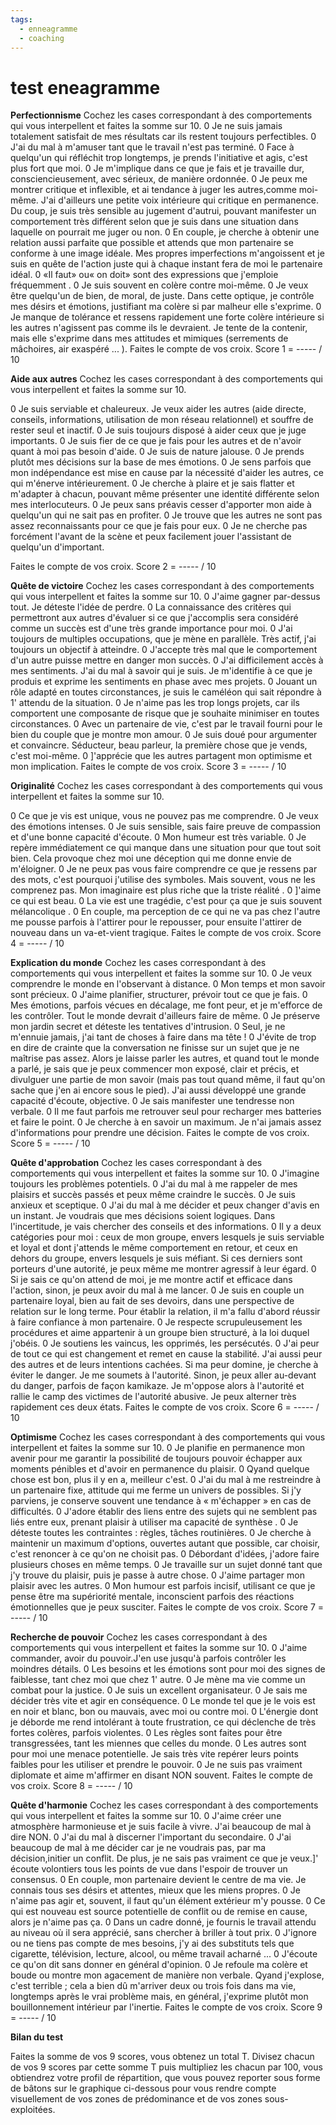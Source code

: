 ```yaml
---
tags:
  - enneagramme
  - coaching
---
```

# test eneagramme

**Perfectionnisme**
Cochez les cases correspondant à des comportements qui vous interpellent et faites la somme sur 10.
0 Je ne suis jamais totalement satisfait de mes résultats car ils restent
toujours perfectibles.
0 J'ai du mal à m'amuser tant que le travail n'est pas terminé.
0 Face à quelqu'un qui réfléchit trop longtemps, je prends l'initiative et agis, c'est plus fort que moi.
0 Je m'implique dans ce que je fais et je travaille dur, consciencieusement, avec sérieux, de manière ordonnée.
0 Je peux me montrer critique et inflexible, et ai tendance à juger les autres,comme moi-même. J'ai d'ailleurs une petite voix intérieure qui critique
en permanence. Du coup, je suis très sensible au jugement d'autrui, pouvant manifester un comportement très différent selon que je suis dans une situation dans laquelle on pourrait me juger ou non.
0 En couple, je cherche à obtenir une relation aussi parfaite que possible et attends que mon partenaire se conforme à une image idéale. Mes propres imperfections m'angoissent et je suis en quête de l'action juste qui à chaque instant fera de moi le partenaire idéal.
0 «Il faut» ou« on doit» sont des expressions que j'emploie fréquemment .
0 Je suis souvent en colère contre moi-même.
0 Je veux être quelqu'un de bien, de moral, de juste. Dans cette optique, je contrôle mes désirs et émotions, justifiant ma colère si par malheur elle s'exprime.
0 Je manque de tolérance et ressens rapidement une forte colère intérieure si les autres n'agissent pas comme ils le devraient. Je tente de la contenir, mais elle s'exprime dans mes attitudes et mimiques (serrements de mâchoires, air exaspéré ... ).
Faites le compte de vos croix. Score 1 = ----- / 10 

**Aide aux autres**
Cochez les cases correspondant à des comportements qui vous interpellent et faites la somme sur 10.

0 Je suis serviable et chaleureux. Je veux aider les autres (aide directe, conseils, informations, utilisation de mon réseau relationnel) et souffre
de rester seul et inactif.
0 Je suis toujours disposé à aider ceux que je juge importants.
0 Je suis fier de ce que je fais pour les autres et de n'avoir quant à moi pas
besoin d'aide.
0 Je suis de nature jalouse.
0 Je prends plutôt mes décisions sur la base de mes émotions.
0 Je sens parfois que mon indépendance est mise en cause par la nécessité
d'aider les autres, ce qui m'énerve intérieurement.
0 Je cherche à plaire et je sais flatter et m'adapter à chacun, pouvant même présenter une identité différente selon mes interlocuteurs.
0 Je peux sans préavis cesser d'apporter mon aide à quelqu'un qui ne sait pas en profiter.
0 Je trouve que les autres ne sont pas assez reconnaissants pour ce que je fais pour eux.
0 Je ne cherche pas forcément l'avant de la scène et peux facilement jouer l'assistant de quelqu'un d'important.

Faites le compte de vos croix. Score 2 = ----- / 10 

**Quête de victoire**
Cochez les cases correspondant à des comportements qui vous interpellent et faites la somme sur 10.
0 J'aime gagner par-dessus tout. Je déteste l'idée de perdre.
0 La connaissance des critères qui permettront aux autres d'évaluer si ce que j'accomplis sera considéré comme un succès est d'une très grande importance pour moi.
0 J'ai toujours de multiples occupations, que je mène en parallèle. Très actif, j'ai toujours un objectif à atteindre.
0 J'accepte très mal que le comportement d'un autre puisse mettre en danger mon succès.
0 J'ai difficilement accès à mes sentiments. J'ai du mal à savoir qui je suis. Je m'identifie à ce que je produis et exprime les sentiments en phase avec
mes projets.
0 Jouant un rôle adapté en toutes circonstances, je suis le caméléon qui sait répondre à 1' attendu de la situation.
0 Je n'aime pas les trop longs projets, car ils comportent une composante de risque que je souhaite minimiser en toutes circonstances.
0 Avec un partenaire de vie, c'est par le travail fourni pour le bien du couple que je montre mon amour.
0 Je suis doué pour argumenter et convaincre. Séducteur, beau parleur, la première chose que je vends, c'est moi-même.
0 ]'apprécie que les autres partagent mon optimisme et mon implication.
Faites le compte de vos croix. Score 3 = ----- / 10 

**Originalité**
Cochez les cases correspondant à des comportements qui vous interpellent et
faites la somme sur 10.

0 Ce que je vis est unique, vous ne pouvez pas me comprendre.
0 Je veux des émotions intenses.
0 Je suis sensible, sais faire preuve de compassion et d'une bonne capacité d'écoute.
0 Mon humeur est très variable.
0 Je repère immédiatement ce qui manque dans une situation pour que tout soit bien. Cela provoque chez moi une déception qui me donne envie de
m'éloigner.
0 Je ne peux pas vous faire comprendre ce que je ressens par des mots, c'est pourquoi j'utilise des symboles. Mais souvent, vous ne les comprenez pas.
Mon imaginaire est plus riche que la triste réalité .
0 ]'aime ce qui est beau.
0 La vie est une tragédie, c'est pour ça que je suis souvent mélancolique .
0 En couple, ma perception de ce qui ne va pas chez l'autre me pousse parfois à l'attirer pour le repousser, pour ensuite l'attirer de nouveau dans
un va-et-vient tragique.
Faites le compte de vos croix. Score 4 = ----- / 10 

**Explication du monde**
Cochez les cases correspondant à des comportements qui vous interpellent et
faites la somme sur 10.
0 Je veux comprendre le monde en l'observant à distance.
0 Mon temps et mon savoir sont précieux.
0 J'aime planifier, structurer, prévoir tout ce que je fais.
0 Mes émotions, parfois vécues en décalage, me font peur, et je m'efforce de les contrôler. Tout le monde devrait d'ailleurs faire de même.
0 Je préserve mon jardin secret et déteste les tentatives d'intrusion.
0 Seul, je ne m'ennuie jamais, j'ai tant de choses à faire dans ma tête !
0 J'évite de trop en dire de crainte que la conversation ne finisse sur un sujet que je ne maîtrise pas assez. Alors je laisse parler les autres, et quand
tout le monde a parlé, je sais que je peux commencer mon exposé, clair et précis, et divulguer une partie de mon savoir (mais pas tout quand même, il faut qu'on sache que j'en ai encore sous le pied). J'ai aussi développé une grande capacité d'écoute, objective.
0 Je sais manifester une tendresse non verbale.
0 Il me faut parfois me retrouver seul pour recharger mes batteries et faire le point.
0 Je cherche à en savoir un maximum. Je n'ai jamais assez d'informations pour prendre une décision.
Faites le compte de vos croix. Score 5 = ----- / 10 

**Quête d'approbation**
Cochez les cases correspondant à des comportements qui vous interpellent et
faites la somme sur 10.
0 J'imagine toujours les problèmes potentiels.
0 J'ai du mal à me rappeler de mes plaisirs et succès passés et peux même craindre le succès.
0 Je suis anxieux et sceptique.
0 J'ai du mal à me décider et peux changer d'avis en un instant. Je voudrais que mes décisions soient logiques. Dans l'incertitude, je vais chercher des conseils et des informations.
0 Il y a deux catégories pour moi : ceux de mon groupe, envers lesquels je suis serviable et loyal et dont j'attends le même comportement en retour, et ceux en dehors du groupe, envers lesquels je suis méfiant. Si ces derniers sont porteurs d'une autorité, je peux même me montrer agressif à leur égard.
0 Si je sais ce qu'on attend de moi, je me montre actif et efficace dans l'action, sinon, je peux avoir du mal à me lancer.
0 Je suis en couple un partenaire loyal, bien au fait de ses devoirs, dans une perspective de relation sur le long terme. Pour établir la relation, il m'a fallu d'abord réussir à faire confiance à mon partenaire.
0 Je respecte scrupuleusement les procédures et aime appartenir à un groupe bien structuré, à la loi duquel j'obéis.
0 Je soutiens les vaincus, les opprimés, les persécutés.
0 J'ai peur de tout ce qui est changement et remet en cause la stabilité. J'ai aussi peur des autres et de leurs intentions cachées. Si ma peur domine, je cherche à éviter le danger. Je me soumets à l'autorité. Sinon, je peux aller au-devant du danger, parfois de façon kamikaze. Je m'oppose alors à l'autorité et rallie le camp des victimes de l'autorité abusive. Je peux alterner très rapidement ces deux états.
Faites le compte de vos croix. Score 6 = ----- / 10 

**Optimisme**
Cochez les cases correspondant à des comportements qui vous interpellent et
faites la somme sur 10.
0 Je planifie en permanence mon avenir pour me garantir la possibilité de toujours pouvoir échapper aux moments pénibles et d'avoir en permanence du plaisir.
0 Qyand quelque chose est bon, plus il y en a, meilleur c'est.
0 J'ai du mal à me restreindre à un partenaire fixe, attitude qui me ferme un univers de possibles. Si j'y parviens, je conserve souvent une tendance à « m'échapper » en cas de difficultés.
0 J'adore établir des liens entre des sujets qui ne semblent pas liés entre eux, prenant plaisir à utiliser ma capacité de synthèse .
0 Je déteste toutes les contraintes : règles, tâches routinières.
0 Je cherche à maintenir un maximum d'options, ouvertes autant que possible, car choisir, c'est renoncer à ce qu'on ne choisit pas.
0 Débordant d'idées, j'adore faire plusieurs choses en même temps.
0 Je travaille sur un sujet donné tant que j'y trouve du plaisir, puis je passe à autre chose.
0 J'aime partager mon plaisir avec les autres.
0 Mon humour est parfois incisif, utilisant ce que je pense être ma supériorité mentale, inconscient parfois des réactions émotionnelles que je peux susciter.
Faites le compte de vos croix. Score 7 = ----- / 10 

**Recherche de pouvoir**
Cochez les cases correspondant à des comportements qui vous interpellent et
faites la somme sur 10.
0 J'aime commander, avoir du pouvoir.J'en use jusqu'à parfois contrôler les moindres détails.
0 Les besoins et les émotions sont pour moi des signes de faiblesse, tant chez moi que chez 1' autre.
0 Je mène ma vie comme un combat pour la justice.
0 Je suis un excellent organisateur.
0 Je sais me décider très vite et agir en conséquence.
0 Le monde tel que je le vois est en noir et blanc, bon ou mauvais, avec moi ou contre moi.
0 L'énergie dont je déborde me rend intolérant à toute frustration, ce qui déclenche de très fortes colères, parfois violentes.
0 Les règles sont faites pour être transgressées, tant les miennes que celles du monde.
0 Les autres sont pour moi une menace potentielle. Je sais très vite repérer leurs points faibles pour les utiliser et prendre le pouvoir.
0 Je ne suis pas vraiment diplomate et aime m'affirmer en disant NON souvent.
Faites le compte de vos croix. Score 8 = ----- / 10 

**Quête d'harmonie**
Cochez les cases correspondant à des comportements qui vous interpellent et
faites la somme sur 10.
0 J'aime créer une atmosphère harmonieuse et je suis facile à vivre. J'ai beaucoup de mal à dire NON.
0 J'ai du mal à discerner l'important du secondaire.
0 J'ai beaucoup de mal à me décider car je ne voudrais pas, par ma décision,initier un conflit. De plus, je ne sais pas vraiment ce que je veux.]' écoute
volontiers tous les points de vue dans l'espoir de trouver un consensus.
0 En couple, mon partenaire devient le centre de ma vie. Je connais tous ses désirs et attentes, mieux que les miens propres.
0 Je n'aime pas agir et, souvent, il faut qu'un élément extérieur m'y pousse.
0 Ce qui est nouveau est source potentielle de conflit ou de remise en cause, alors je n'aime pas ça.
0 Dans un cadre donné, je fournis le travail attendu au niveau où il sera apprécié, sans chercher à briller à tout prix.
0 J'ignore ou ne tiens pas compte de mes besoins, j'y ai des substituts tels que cigarette, télévision, lecture, alcool, ou même travail acharné ...
0 J'écoute ce qu'on dit sans donner en général d'opinion.
0 Je refoule ma colère et boude ou montre mon agacement de manière non verbale. Qyand j'explose, c'est terrible ; cela a bien dû m'arriver deux ou
trois fois dans ma vie, longtemps après le vrai problème mais, en général, j'exprime plutôt mon bouillonnement intérieur par l'inertie.
Faites le compte de vos croix. Score 9 = ----- / 10 

**Bilan du test**

Faites la somme de vos 9 scores, vous obtenez un total T. Divisez chacun de vos 9 scores par cette somme T puis multipliez les chacun par 100, vous obtiendrez votre profil de répartition, que vous pouvez reporter sous forme de bâtons sur le graphique ci-dessous pour vous rendre compte visuellement de vos zones de prédominance et de vos zones sous-exploitées. 
